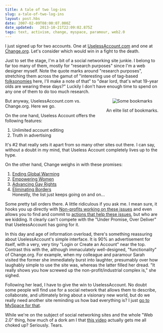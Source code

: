 ```yaml
---
title: A tale of two log-ins
slug: a-tale-of-two-log-ins
layout: post.hbs
date: 2007-02-09T08:00:07.000Z
date_updated:   2013-10-21T22:09:02.875Z
tags: text, activism, change, myspace, paramour, web2.0
---
```


I just signed up for two accounts. One at <a href="http://uselessaccount.com/" title="UselessAccount.com">UselessAccount.com</a> and one at <a href="http://change.org/" title="Change.org">Change.org</a>. Let's consider which would win in a fight to the death.<!--more-->

Just to set the stage, I'm a bit of a social networking site junkie. I belong to far too many of them, mostly for "research purposes" since I'm a web designer myself. Note the quote marks around "research purposes", stretching them across the gamut of "interesting use of tag-based <a href="http://en.wikipedia.org/wiki/Folksonomy" title="Folksonomy on Wikipedia">folksonomies</a> here, I'll make a note of that" to "dear lord, that's what 19-year olds are wearing these days?" Luckily I don't have enough time to spend on any one of them to do too much research.

<div class="pullquote" style="float:right; text-align:center;">
<img class="content" src="https://assets.stanifesto.com/images/2007/02/socialsites.jpg" alt="Some bookmarks" />
<p class="small">An elite list of bookmarks.</p>
</div>

But anyway, UselessAccount.com vs. Change.org. Here we go.

On the one hand, Useless Account offers the following features:
<ol>
<li>Unlimited account editing</li>
<li>Truth in advertising</li>
</ol>

It's #2 that really sets it apart from so many other sites out there. I can say, without a doubt in my mind, that Useless Account completely lives up to the hype.

On the other hand, Change weighs in with these promises:
<ol>
<li><a href="http://change.org/changes/change_page/12" title="Stop Global Warming at Change.org">Ending Global Warming</a></li>
<li><a href="http://change.org/changes/change_page/141" title="Empower Women at Change.org">Empowering Women</a></li>
<li><a href="http://change.org/changes/change_page/5" title="Advance Gay Rights at Change.org">Advancing Gay Rights</a></li>
<li><a href="http://change.org/changes/change_page/102" title="Eliminate Borders at Change.org">Eliminating Borders</a></li>
Honestly, the list just keeps going on and on...
</ol>
Some pretty tall orders there. A little ridiculous if you ask me. I mean sure, it hooks you up directly with <a href="http://change.org/my_change/my_nonprofits" title="Non-profits at Change.org">Non-profits working on these issues</a> and even allows you to find and commit to <a href="http://change.org/my_change/my_events" title="Events at Change.org">actions that help these issues</a>, but who are we kidding. It clearly can't compete with the "Under Promise, Over Deliver" that UselessAccount has going for it.

In this day and age of information overload, there's something reassuring about UselessAccount's simple interface. It is 90% an advertisement for itself, with a very, very tiny "Login or Create an Account" near the top. Contrast this with the, although immaculately well-designed, "functionality" of Change.org. For example, when my colleague and paramour Sarah visited the former she immediately burst into laughter, presumably over how laughably simple to use the site was, whereas the latter filled her dread. "It really shows you how screwed up the non-profit/industrial complex is," she sighed.

Following her lead, I have to give the win to UselessAccount. No doubt some people will find use for a social network that allows them to describe, collaborate, and ultimately bring about a visionary new world, but do we really need another site reminding us how bad everything is? I just <a href="http://profile.myspace.com/index.cfm?fuseaction=user.viewprofile&friendid=2631656" title="Check out her answer to 'Do you wear belts?'">go to MySpace for that</a>.

While we're on the subject of social networking sites and the whole "Web 2.0" thing, how much of a dork am I that <a href="http://www.youtube.com/watch?v=6gmP4nk0EOE" title="The Machine is Us/ing Us...">this video</a> actually gets me all choked up? Seriously. Tears.
